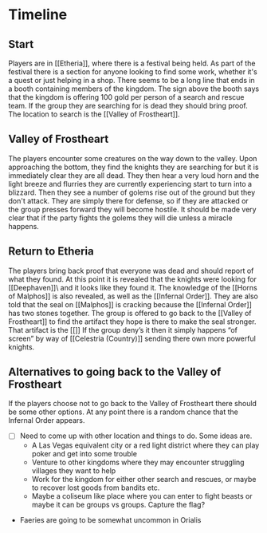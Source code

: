 # Timeline

## Start
Players are in [[Etheria]], where there is a festival being held. As part of the festival there is a section for anyone looking to find some work, whether it's a quest or just helping in a shop. There seems to be a long line that ends in a booth containing members of the kingdom. The sign above the booth says that the kingdom is offering 100 gold per person of a search and rescue team. If the group they are searching for is dead they should bring proof. The location to search is the [[Valley of Frostheart]].

## Valley of Frostheart
The players encounter some creatures on the way down to the valley. Upon approaching the bottom, they find the knights they are searching for but it is immediately clear they are all dead. They then hear a very loud horn and the light breeze and flurries they are currently experiencing start to turn into a blizzard. Then they see a number of golems rise out of the ground but they don't attack. They are simply there for defense, so if they are attacked or the group presses forward they will become hostile. It should be made very clear that if the party fights the golems they will die unless a miracle happens.

## Return to Etheria
The players bring back proof that everyone was dead and should report of what they found. At this point it is revealed that the knights were looking for [[Deephaven]]\ and it looks like they found it. The knowledge of the [[Horns of Malphos]] is also revealed, as well as the [[Infernal Order]]. They are also told that the seal on [[Malphos]] is cracking because the [[Infernal Order]] has two stones together. The group is offered to go back to the [[Valley of Frostheart]] to find the artifact they hope is there to make the seal stronger. That artifact is the [[]] If the group deny’s it then it simply happens “of screen” by way of [[Celestria (Country)]] sending there own more powerful knights.

## Alternatives to going back to the Valley of Frostheart
If the players choose not to go back to the Valley of Frostheart there should be some other options. At any point there is a random chance that the Infernal Order appears.
- [ ] Need to come up with other location and things to do. Some ideas are.
    - A Las Vegas equivalent city or a red light district where they can play poker and get into some trouble
    - Venture to other kingdoms where they may encounter struggling villages they want to help
    - Work for the kingdom for either other search and rescues, or maybe to recover lost goods from bandits etc.
    - Maybe a coliseum like place where you can enter to fight beasts or maybe it can be groups vs groups. Capture the flag?

- Faeries are going to be somewhat uncommon in Orialis